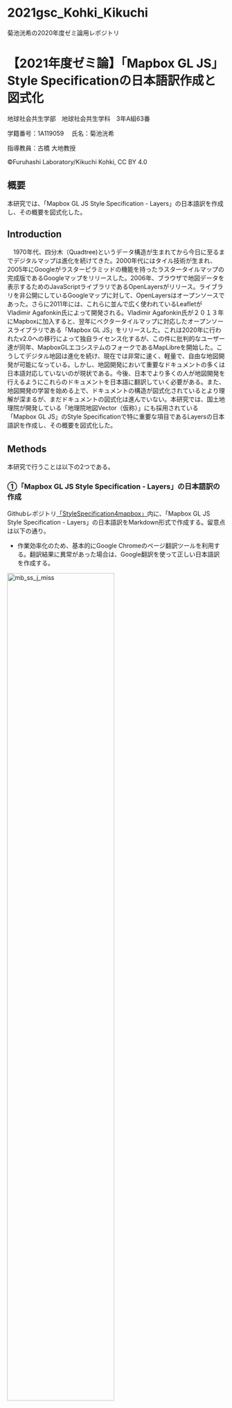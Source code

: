 # 2021gsc_Kohki_Kikuchi
菊池洸希の2020年度ゼミ論用レポジトリ
# 【2021年度ゼミ論】「Mapbox GL JS」Style Specificationの日本語訳作成と図式化
地球社会共生学部　地球社会共生学科　3年A組63番  

学籍番号：1A119059  　氏名：菊池洸希 

指導教員：古橋 大地教授   

©︎Furuhashi Laboratory/Kikuchi Kohki, CC BY 4.0

## 概要  
本研究では、「Mapbox GL JS Style Specification - Layers」の日本語訳を作成し、その概要を図式化した。

## Introduction
　1970年代、四分木（Quadtree)というデータ構造が生まれてから今日に至るまでデジタルマップは進化を続けてきた。2000年代にはタイル技術が生まれ、2005年にGoogleがラスターピラミッドの機能を持ったラスタータイルマップの完成版であるGoogleマップをリリースした。2006年、ブラウザで地図データを表示するためのJavaScriptライブラリであるOpenLayersがリリース。ライブラリを非公開にしているGoogleマップに対して、OpenLayersはオープンソースであった。さらに2011年には、これらに並んで広く使われているLeafletがVladimir Agafonkin氏によって開発される。Vladimir Agafonkin氏が２０１３年にMapboxに加入すると、翌年にベクタータイルマップに対応したオープンソースライブラリである「Mapbox GL JS」をリリースした。これは2020年に行われたv2.0への移行によって独自ライセンス化するが、この件に批判的なユーザー達が同年、MapboxGLエコシステムのフォークであるMapLibreを開始した。こうしてデジタル地図は進化を続け、現在では非常に速く、軽量で、自由な地図開発が可能になっている。しかし、地図開発において重要なドキュメントの多くは日本語対応していないのが現状である。今後、日本でより多くの人が地図開発を行えるようにこれらのドキュメントを日本語に翻訳していく必要がある。また、地図開発の学習を始める上で、ドキュメントの構造が図式化されているとより理解が深まるが、まだドキュメントの図式化は進んでいない。本研究では、国土地理院が開発している「地理院地図Vector（仮称）」にも採用されている「Mapbox GL JS」のStyle Specificationで特に重要な項目であるLayersの日本語訳を作成し、その概要を図式化した。

## Methods　　
本研究で行うことは以下の2つである。
  
### ①「Mapbox GL JS Style Specification - Layers」の日本語訳の作成

Githubレポジトリ[「StyleSpecification4mapbox」](https://github.com/furuhashilab/StyleSpecification4mapbox)内に、「Mapbox GL JS Style Specification - Layers」の日本語訳をMarkdown形式で作成する。留意点は以下の通り。

- 作業効率化のため、基本的にGoogle Chromeのページ翻訳ツールを利用する。翻訳結果に異常があった場合は、Google翻訳を使って正しい日本語訳を作成する。

<img width="70%" alt="mb_ss_j_miss" src="https://github.com/furuhashilab/2021gsc_Kohki_Kikuchi/blob/8989977e2c36a2d8ec6dcf70e5694c099ea5abe4/mb_ss_j_miss.png">

<img width="70%" alt="gt_01" src="https://github.com/furuhashilab/2021gsc_Kohki_Kikuchi/blob/8989977e2c36a2d8ec6dcf70e5694c099ea5abe4/gt_01.png">

- 各タイトルやワードには原文と同様のリンクを付け、Mapboxのページに移動できるようにする。

<img width="70%" alt="mb_ss_j_link" src="https://github.com/furuhashilab/2021gsc_Kohki_Kikuchi/blob/8989977e2c36a2d8ec6dcf70e5694c099ea5abe4/mb_ss_j_link.png">

- 列挙型で用いられる"visible"や"none"のようなワード、ブルー値で用いられる"true"と"false"、文字列の配列で用いられる"visible"や "none"等のワードは開発の際にそのまま使用することを考慮し、原文の通りに記載する。

<img width="70%" alt="mb_ss_j_word" src="https://github.com/furuhashilab/2021gsc_Kohki_Kikuchi/blob/8989977e2c36a2d8ec6dcf70e5694c099ea5abe4/mb_ss_j_word.png">

### ②「Mapbox GL JS Style Specification - Layers」の図式化

UML クラス図の形式に則り、「Mapbox GL JS Style Specification - Layers」の図式化を行う。図の作成にはCanva(グラフィックデザインプラットフォーム)を利用する。正式な形式に近づけるため、図は英語表記にする。図はレイヤー構造が視覚的に把握できるよう、配置と配色を構造ごとに変更する。また、オプション機能にはアイコンを付け、図をシンプルに表現する。

<img width="70%" alt="canva_01" src="https://github.com/furuhashilab/2021gsc_Kohki_Kikuchi/blob/54ceacd0a529b718793b724247176fbedc7839a0/canva_01.png">

## Results　　

Githubレポジトリ　[StyleSpecification4mapbox/Layers](https://github.com/furuhashilab/StyleSpecification4mapbox/blob/fd5ef5c7cfc9304c7b704431d6ab746eb0ad68a5/Layers.md)

<img alt="qr_StyleSpecification4mapbox:Layers" src="https://github.com/furuhashilab/2021gsc_Kohki_Kikuchi/blob/9d1cab7154cf27f8b7dba5427592b587fa7a98a4/qr_StyleSpecification4mapbox:Layers.png">

UMLクラス図

<img width="80%" alt="uml_layers_01" src="https://github.com/furuhashilab/2021gsc_Kohki_Kikuchi/blob/9d1cab7154cf27f8b7dba5427592b587fa7a98a4/uml_layers_01.png">

## Discussion

### 日本語訳について

**①翻訳できないワードはどう表記すべきか**

<img width="70%" alt="gh_ss_j_antialiased" src="https://github.com/furuhashilab/2021gsc_Kohki_Kikuchi/blob/9d1cab7154cf27f8b7dba5427592b587fa7a98a4/gh_ss_j_antialiased.png">

上記の画像のように、"antialiased"等のワードは翻訳することができない。こういったワードはカタカナ表記、原文通りの表記のどちらにすべきか。

**②開発時に直接書き込むワードとそうでないものの差別化ができていない。**

<img width="70%" alt="mb_ss_j_word" src="https://github.com/furuhashilab/2021gsc_Kohki_Kikuchi/blob/8989977e2c36a2d8ec6dcf70e5694c099ea5abe4/mb_ss_j_word.png">

上記の画像のように、"map"等の開発時に直接書き込むワードにはクォーテーションマーク（日本語には鉤括弧）を付けているが原本と表現が異なる。より理解しやすくするために、原本に近い表現に統一すべきである。

**③翻訳するワードと原文の通りに記載するワードとの線引きが不明瞭であった。**

<img width="70%" alt="mb_ss_j_word" src="https://github.com/furuhashilab/2021gsc_Kohki_Kikuchi/blob/8989977e2c36a2d8ec6dcf70e5694c099ea5abe4/mb_ss_j_word.png">

上記の画像のように、「丸」と"round"は同じワードであるが、説明のため上部には「丸」、開発時を意識して下部には"round"と記載した。しかしこの状態では「丸」と"round"が同じワードであると表現できていないため誤解を招く恐れがある。

**④参照URLが多く、MDファイルの中身がまとまっていない**

<img width="70%" alt="gh_ss_j_code" src="https://github.com/furuhashilab/2021gsc_Kohki_Kikuchi/blob/f14a15e55c123b89952311a11d18f08123182196/gh_ss_j_code.png">

上記画像はMDファイルの中身であるが、同じURLが何度も出てきている。このような状態では、アップデートがあった際に簡単に修正することができない。

**解決策**

<img width="70%" alt="mb_ss_j_word" src="https://github.com/furuhashilab/2021gsc_Kohki_Kikuchi/blob/ed5c4a94505d4d92a8ea06adf86b1b9a33ca3b21/React_home.png">

以上に挙げた課題に対し、React Docks[^2]を先行研究として比較対象にし、解決策を提示する。Reactはユーザインタフェース構築のためのJavaScriptライブラリであり、日本語版のドキュメントが用意されている。一部、「Mapbox GL JS Style Specification - Layers」と似ている点もあるため参考にした。
[^2]:React. “Docks”. React. 2020-10-5. https://ja.reactjs.org/docs/getting-started.html, (参照 2022-2-3).

<img width="70%" alt="mb_ss_j_word" src="https://github.com/furuhashilab/2021gsc_Kohki_Kikuchi/blob/ed5c4a94505d4d92a8ea06adf86b1b9a33ca3b21/React_props.png">

課題①に関して、Reactドキュメント内では「コンポーネントコンポジション」と"props"という2つのワードに対し、異なる表記がされている。"props"とは、Reactの機能の1つである。つまり、固有名詞は原文のまま記載するというルールになっていると考えられる。

<img width="70%" alt="mb_ss_j_word" src="https://github.com/furuhashilab/2021gsc_Kohki_Kikuchi/blob/ed5c4a94505d4d92a8ea06adf86b1b9a33ca3b21/React_code.png">

課題②について、Reactドキュメントでも開発時に直接書き込むワードには日本語版でも分かりやすい工夫がされている。「Markdown記法 サンプル集[^3]」に以下の解説があった。
[^3]:@tbpgr. “Markdown記法 サンプル集”. Qiita. 2020-3-27. http://qiita.com/tbpgr/items/989c6badefff69377da7, (参照 2022-2-3).

> バッククォートで文字列を囲むことでコードの一部を表示可能です。
> 
> 記述例   
> インストールコマンドは`gem install hoge`です

よって原本に近づけるため、開発時に直接書き込むワードについてはバッククォートを用いる表現に統一することが望ましい。

課題③については、課題①、②に対する解決策で提示したルールを適応し統一することが適切であると考える。つまり翻訳できないワードについては、固有名詞と開発時に直接書き込むワードは原文の通りに記載し、そうでない場合はカタカナ表記にする。また、同じワードに対し異なる表記を用いることはすべきではない。

課題④について、「Markdown記法 サンプル集[^3]」に適切な解決策を発見した。

> Markdownの文書の途中に長いリンクを記述したくない場合は、同じリンクの参照を何度も利用する場合は、リンク先への参照を定義することができます。
> 
> ```
> [こっちからgoogle][google]  
> その他の文章  
> [こっちからもgoogle][google]  
> 
> [google]: https://www.google.co.jp/
> ```

MD形式での日本語訳作成においては、定義参照リンクを活用することを統一すべきである。

### 図式化について

「Mapbox GL JS Style Specification - Layers」は最も記述の多いドキュメントであり、その多くがタイプの詳細な設定についてである。本研究ではこれらを全て図にまとめるのは情報過多であるとの判断で、タイプ１０種類のみを掲載している。UMLクラス図の継承階層の概念を用いて、レイヤー構造を視覚的に表現するために、それらがどこの項目に属するのかを矢印で示した。本来、UML図では色を使うことはないが、本研究は「Mapbox GL JS Style Specification - Layers」の理解を補助することが目的であるため、階層ごとに色分けをした。本研究の目的に合わせた図を作成することはできたが、「Mapbox GL JS」を用いたウェブ地図の構造はSourcesやRoot等の概念も含めた複雑なものである。それらを含めた全体の構造を表現することを考慮すると、コンポジション表現なども活用すべきである。

## Conclusion　　　

今後の課題としては、以下の３つが挙げられる。　　    
- 「Mapbox GL JS Style Specification - Layers」日本語版の翻訳ルール統一  
- 「Mapbox GL JS Style Specification」全項目の日本語訳作成
- 「Mapbox GL JS Style Specification」各項目および全体の図式化


デジタル地図に関するドキュメントの日本語訳はまだ少ないが、今後日本国内で独自の地図開発が広がると、ドキュメントの日本語訳の需要は高まる。しかし各ドキュメントが独自の翻訳ルールで作成していてはユーザーにとっては理解し難くなる。本研究をさらに進めることでそうしたユーザーのサポートができる。さらにオープンソース等が図式化されていくことでユーザーの理解が深まり、より発展的な活用が期待できる。

## Reference/参考文献

## Acknowledgements/謝辞
本研究を進めるにあたり地球社会共生学部の古橋大地教授をはじめ多くの方々より多大な助言を賜りました。厚く感謝を申し上げます。
 
## 資料
**進捗管理用プロジェクト**  
https://github.com/furuhashilab/2021gsc_Kohki_Kikuchi/projects/2  
**最終プレゼン資料**  
https://docs.google.com/presentation/d/13QyPYV9XP0rMW9lBEhvvMw2V1saTevBbOVW-3ukvOms/edit?usp=sharing    
**参考文献リスト**   
https://docs.google.com/spreadsheets/d/1XJQ7ZuN18UEj8fmp4vFUclrJZ3TLgDixdDmo9DB-RRg/edit#gid=0　  
**「Mapbox GL JS Style Specification」日本語版　Githubレポジトリ**  
https://github.com/furuhashilab/StyleSpecification4mapbox/blob/ed5cd80c0f0872f9057f81ea1e251339c9d272d4/Layers.md
